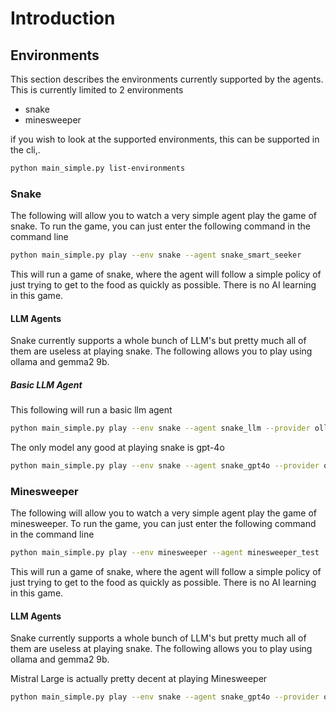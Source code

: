 # Introduction

## Environments
This section describes the environments currently supported by the agents.
This is currently limited to 2 environments

- snake
- minesweeper

if you wish to look at the supported environments, this can be supported in the cli,.

```bash
python main_simple.py list-environments
```

### Snake
The following will allow you to watch a very simple agent play the game of snake.
To run the game, you can just enter the following command in the command line

```bash
python main_simple.py play --env snake --agent snake_smart_seeker
```

This will run a game of snake, where the agent will follow a simple policy of just trying to get to the food as quickly as possible.  There is no AI learning in this game.

#### LLM Agents
Snake currently supports a whole bunch of LLM's but pretty much all of them are useless at playing snake.  The following allows you to play using ollama and gemma2 9b.

##### Basic LLM Agent
This following will run a basic llm agent 

```bash
python main_simple.py play --env snake --agent snake_llm --provider ollama --model gemma2:9b
```

The only model any good at playing snake is gpt-4o

```bash
python main_simple.py play --env snake --agent snake_gpt4o --provider openai --model gpt-4o
```

### Minesweeper
The following will allow you to watch a very simple agent play the game of minesweeper.
To run the game, you can just enter the following command in the command line

```bash
python main_simple.py play --env minesweeper --agent minesweeper_test
```

This will run a game of snake, where the agent will follow a simple policy of just trying to get to the food as quickly as possible.  There is no AI learning in this game.

#### LLM Agents
Snake currently supports a whole bunch of LLM's but pretty much all of them are useless at playing snake.  The following allows you to play using ollama and gemma2 9b.

Mistral Large is actually pretty decent at playing Minesweeper

```bash
python main_simple.py play --env snake --agent snake_gpt4o --provider ollama --model mistral-large
```